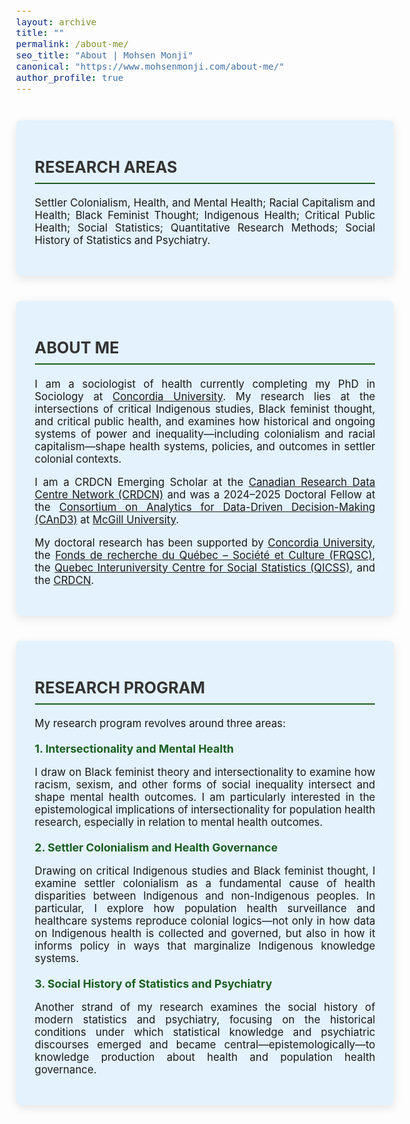 ```yaml
---
layout: archive
title: ""
permalink: /about-me/
seo_title: "About | Mohsen Monji"
canonical: "https://www.mohsenmonji.com/about-me/"
author_profile: true
---
```


<style>
  body {
    font-size: 1.05em;
  }
  h2 {
    border-bottom: 2px solid #1B5E20;
    font-weight: bold;
    padding-bottom: 10px;
    margin-top: 30px;
    color: #333;
    text-transform: uppercase;
  }
  h3 {
    margin-top: 30px;
    color: #1B5E20;
  }
  h4 {
    font-weight: bold;
    color: #1B5E20;
    margin-top: 20px;
    margin-bottom: 10px;
    font-size: 1.1rem;
  }
  .about-card {
    border-radius: 8px;
    padding: 30px;
    margin: 40px auto;
    background-color: #E3F2FD;
    box-shadow: 0px 4px 15px rgba(0, 0, 0, 0.1);
    max-width: 850px;
    text-align: justify;
  }
</style>

<!-- CARD 1: RESEARCH AREAS -->
<div class="about-card">
  <h2>RESEARCH AREAS</h2>
  <p>
    Settler Colonialism, Health, and Mental Health; Racial Capitalism and Health; Black Feminist Thought; Indigenous Health; Critical Public Health; Social Statistics; Quantitative Research Methods; Social History of Statistics and Psychiatry.
  </p>
</div>

<!-- CARD 2: BIOGRAPHY -->
<div class="about-card">
  <h2>ABOUT ME</h2>
  <p>
    I am a sociologist of health currently completing my PhD in Sociology at 
    <a href="https://www.concordia.ca/artsci/sociology-anthropology.html" target="_blank">Concordia University</a>. 
    My research lies at the intersections of critical Indigenous studies, Black feminist thought, and critical public health, and examines how historical and ongoing systems of power and inequality—including colonialism and racial capitalism—shape health systems, policies, and outcomes in settler colonial contexts.
  </p>

 <p>
  I am a CRDCN Emerging Scholar at the 
  <a href="https://crdcn.ca" target="_blank">Canadian Research Data Centre Network (CRDCN)</a> and was a 2024–2025 Doctoral Fellow at the 
  <a href="https://www.mcgill.ca/cand3/" target="_blank">Consortium on Analytics for Data-Driven Decision-Making (CAnD3)</a> at 
  <a href="https://www.mcgill.ca/" target="_blank">McGill University</a>.
</p>

  <p>
    My doctoral research has been supported by 
    <a href="https://www.concordia.ca" target="_blank">Concordia University</a>, 
    the <a href="https://frq.gouv.qc.ca/" target="_blank">Fonds de recherche du Québec – Société et Culture (FRQSC)</a>, 
    the <a href="https://www.ciqss.org" target="_blank">Quebec Interuniversity Centre for Social Statistics (QICSS)</a>, 
    and the <a href="https://crdcn.ca" target="_blank">CRDCN</a>.
  </p>

</div>

<!-- CARD 3: RESEARCH PROGRAM -->
<div class="about-card">
  <h2>RESEARCH PROGRAM</h2>
  <p>My research program revolves around three areas:</p>

  <h4>1. Intersectionality and Mental Health</h4>
  <p>
    I draw on Black feminist theory and intersectionality to examine how racism, sexism, and other forms of social inequality intersect and shape mental health outcomes. I am particularly interested in the epistemological implications of intersectionality for population health research, especially in relation to mental health outcomes.
  </p>

  <h4>2. Settler Colonialism and Health Governance</h4>
  <p>
    Drawing on critical Indigenous studies and Black feminist thought, I examine settler colonialism as a fundamental cause of health disparities between Indigenous and non-Indigenous peoples. In particular, I explore how population health surveillance and healthcare systems reproduce colonial logics—not only in how data on Indigenous health is collected and governed, but also in how it informs policy in ways that marginalize Indigenous knowledge systems.
  </p>

  <h4>3. Social History of Statistics and Psychiatry</h4>
  <p>
    Another strand of my research examines the social history of modern statistics and psychiatry, focusing on the historical conditions under which statistical knowledge and psychiatric discourses emerged and became central—epistemologically—to knowledge production about health and population health governance.
  </p>
</div>